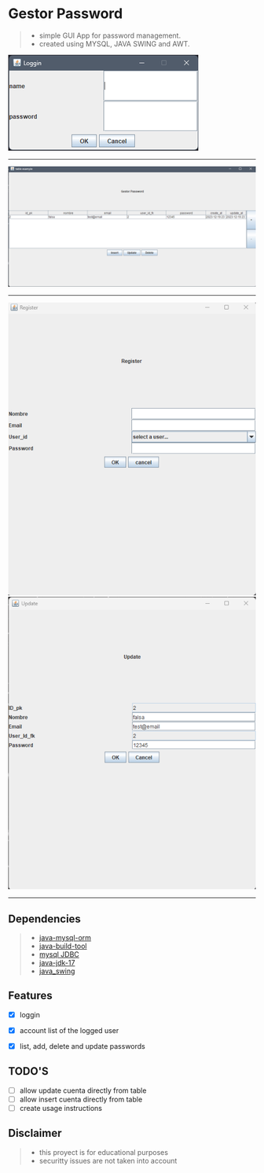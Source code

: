 # Gestor Password
>- simple GUI App for password management.
>- created using MYSQL, JAVA SWING and AWT.

![panelLogin](./docs/login.png)

------

![panelPrincipal](./docs/principal.png)

------
![panelRegistro](./docs/registro.png)
![panelUpdate](./docs/update.png)

------

## Dependencies
>- [java-mysql-orm](https://github.com/AlfonsoG-dev/java-mysql-eje)
>- [java-build-tool](https://github.com/AlfonsoG-dev/javaBuild)
>- [mysql JDBC](https://dev.mysql.com/downloads/connector/j/5.1.html)
>- [java-jdk-17](https://www.oracle.com/java/technologies/javase/jdk17-archive-downloads.html)
>- [java_swing](https://www.tutorialspoint.com/swingexamples/index.htm)

## Features

- [x] loggin 
- [x] account list of the logged user
- [x] list, add, delete and update passwords


## TODO'S
- [ ] allow update cuenta directly from table
- [ ] allow insert cuenta directly from table
- [ ] create usage instructions

## Disclaimer
>- this proyect is for educational purposes
>- securitty issues are not taken into account
